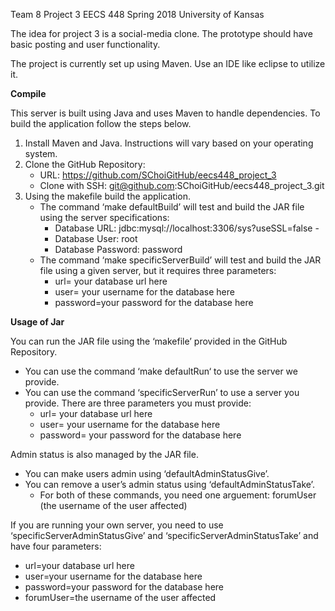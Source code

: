 Team 8 Project 3 EECS 448 Spring 2018 University of Kansas

The idea for project 3 is a social-media clone. The prototype should have basic posting and user functionality.

The project is currently set up using Maven. Use an IDE like eclipse to utilize it.

**Compile**

This server is built using Java and uses Maven to handle dependencies. To build the application follow the steps below.
1. Install Maven and Java. Instructions will vary based on your operating system.
2. Clone the GitHub Repository:
   - URL: https://github.com/SChoiGitHub/eecs448_project_3
   - Clone with SSH: git@github.com:SChoiGitHub/eecs448_project_3.git
3. Using the makefile build the application.
   - The command ‘make defaultBuild’ will test and build the JAR file using the server specifications:
     - Database URL: jdbc:mysql://localhost:3306/sys?useSSL=false -
     - Database User: root
     - Database Password: password
   - The command ‘make specificServerBuild’ will test and build the JAR file using a given server, but it requires three parameters:
     - url= your database url here
     - user= your username for the database here
     - password=your password for the database here

**Usage of Jar**

You can run the JAR file using the ‘makefile’ provided in the GitHub Repository.
- You can use the command ‘make defaultRun‘ to use the server we provide.
- You can use the command ‘specificServerRun’ to use a server you provide. There are three parameters you must provide:
  - url= your database url here
  - user= your username for the database here
  - password= your password for the database here

Admin status is also managed by the JAR file.
- You can make users admin using ‘defaultAdminStatusGive’.
- You can remove a user’s admin status using ‘defaultAdminStatusTake’.
  - For both of these commands, you need one arguement: forumUser (the username of the user affected)

If you are running your own server, you need to use ‘specificServerAdminStatusGive’ and ‘specificServerAdminStatusTake’ and have four parameters:
- url=your database url here
- user=your username for the database here
- password=your password for the database here
- forumUser=the username of the user affected
